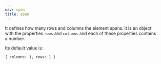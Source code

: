```yaml
---
nav: span
title: span
---
```


It defines how many rows and columns the element spans. It is an object with the properties `rows` and `columns` and each of these properties contains a number.

Its default value is:

`{ columns: 1, rows: 1 }`
